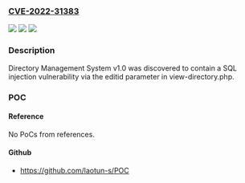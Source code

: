 ### [CVE-2022-31383](https://cve.mitre.org/cgi-bin/cvename.cgi?name=CVE-2022-31383)
![](https://img.shields.io/static/v1?label=Product&message=n%2Fa&color=blue)
![](https://img.shields.io/static/v1?label=Version&message=n%2Fa&color=blue)
![](https://img.shields.io/static/v1?label=Vulnerability&message=n%2Fa&color=brighgreen)

### Description

Directory Management System v1.0 was discovered to contain a SQL injection vulnerability via the editid parameter in view-directory.php.

### POC

#### Reference
No PoCs from references.

#### Github
- https://github.com/laotun-s/POC

